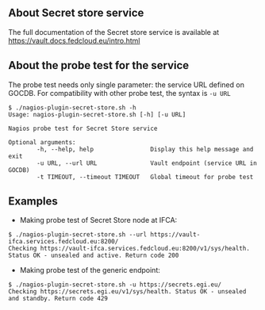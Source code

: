 ## About Secret store service

The full documentation of the Secret store service is available at https://vault.docs.fedcloud.eu/intro.html

## About the probe test for the service

The probe test needs only single parameter: the service URL defined on GOCDB. 
For compatibility with other probe test, the syntax is `-u URL`

```
$ ./nagios-plugin-secret-store.sh -h
Usage: nagios-plugin-secret-store.sh [-h] [-u URL] 

Nagios probe test for Secret Store service

Optional arguments:
        -h, --help, help                Display this help message and exit
        -u URL, --url URL               Vault endpoint (service URL in GOCDB)
        -t TIMEOUT, --timeout TIMEOUT   Global timeout for probe test
```

## Examples

- Making probe test of Secret Store node at IFCA:

```
$ ./nagios-plugin-secret-store.sh --url https://vault-ifca.services.fedcloud.eu:8200/
Checking https://vault-ifca.services.fedcloud.eu:8200/v1/sys/health. Status OK - unsealed and active. Return code 200
```

- Making probe test of the generic endpoint:

```
$ ./nagios-plugin-secret-store.sh -u https://secrets.egi.eu/
Checking https://secrets.egi.eu/v1/sys/health. Status OK - unsealed and standby. Return code 429
```